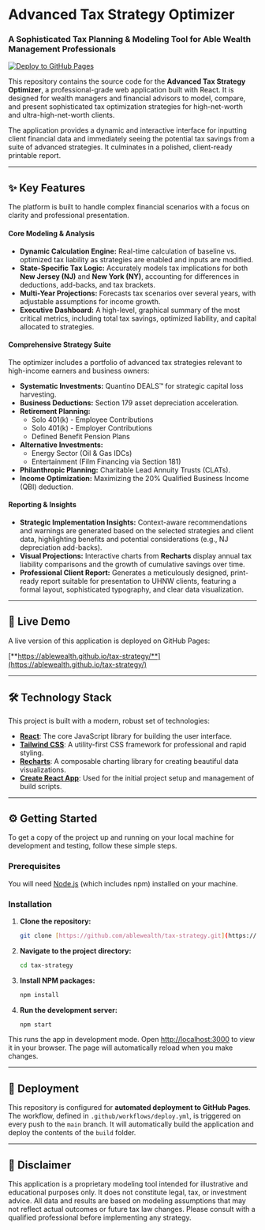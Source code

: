 # Advanced Tax Strategy Optimizer

### A Sophisticated Tax Planning & Modeling Tool for Able Wealth Management Professionals

[![Deploy to GitHub Pages](https://github.com/ablewealth/tax-strategy/actions/workflows/deploy.yml/badge.svg)](https://github.com/ablewealth/tax-strategy/actions/workflows/deploy.yml)

This repository contains the source code for the **Advanced Tax Strategy Optimizer**, a professional-grade web application built with React. It is designed for wealth managers and financial advisors to model, compare, and present sophisticated tax optimization strategies for high-net-worth and ultra-high-net-worth clients.

The application provides a dynamic and interactive interface for inputting client financial data and immediately seeing the potential tax savings from a suite of advanced strategies. It culminates in a polished, client-ready printable report.

---

## ✨ Key Features

The platform is built to handle complex financial scenarios with a focus on clarity and professional presentation.

#### Core Modeling & Analysis
* **Dynamic Calculation Engine:** Real-time calculation of baseline vs. optimized tax liability as strategies are enabled and inputs are modified.
* **State-Specific Tax Logic:** Accurately models tax implications for both **New Jersey (NJ)** and **New York (NY)**, accounting for differences in deductions, add-backs, and tax brackets.
* **Multi-Year Projections:** Forecasts tax scenarios over several years, with adjustable assumptions for income growth.
* **Executive Dashboard:** A high-level, graphical summary of the most critical metrics, including total tax savings, optimized liability, and capital allocated to strategies.

#### Comprehensive Strategy Suite
The optimizer includes a portfolio of advanced tax strategies relevant to high-income earners and business owners:
* **Systematic Investments:** Quantino DEALS™ for strategic capital loss harvesting.
* **Business Deductions:** Section 179 asset depreciation acceleration.
* **Retirement Planning:**
    * Solo 401(k) - Employee Contributions
    * Solo 401(k) - Employer Contributions
    * Defined Benefit Pension Plans
* **Alternative Investments:**
    * Energy Sector (Oil & Gas IDCs)
    * Entertainment (Film Financing via Section 181)
* **Philanthropic Planning:** Charitable Lead Annuity Trusts (CLATs).
* **Income Optimization:** Maximizing the 20% Qualified Business Income (QBI) deduction.

#### Reporting & Insights
* **Strategic Implementation Insights:** Context-aware recommendations and warnings are generated based on the selected strategies and client data, highlighting benefits and potential considerations (e.g., NJ depreciation add-backs).
* **Visual Projections:** Interactive charts from **Recharts** display annual tax liability comparisons and the growth of cumulative savings over time.
* **Professional Client Report:** Generates a meticulously designed, print-ready report suitable for presentation to UHNW clients, featuring a formal layout, sophisticated typography, and clear data visualization.

---

## 🚀 Live Demo

A live version of this application is deployed on GitHub Pages:

[**https://ablewealth.github.io/tax-strategy/**](https://ablewealth.github.io/tax-strategy/)

---

## 🛠️ Technology Stack

This project is built with a modern, robust set of technologies:

* **[React](https://reactjs.org/)**: The core JavaScript library for building the user interface.
* **[Tailwind CSS](https://tailwindcss.com/)**: A utility-first CSS framework for professional and rapid styling.
* **[Recharts](https://recharts.org/)**: A composable charting library for creating beautiful data visualizations.
* **[Create React App](https://create-react-app.dev/)**: Used for the initial project setup and management of build scripts.

---

## ⚙️ Getting Started

To get a copy of the project up and running on your local machine for development and testing, follow these simple steps.

### Prerequisites
You will need [Node.js](https://nodejs.org/) (which includes npm) installed on your machine.

### Installation

1.  **Clone the repository:**
    ```sh
    git clone [https://github.com/ablewealth/tax-strategy.git](https://github.com/ablewealth/tax-strategy.git)
    ```

2.  **Navigate to the project directory:**
    ```sh
    cd tax-strategy
    ```

3.  **Install NPM packages:**
    ```sh
    npm install
    ```

4.  **Run the development server:**
    ```sh
    npm start
    ```

This runs the app in development mode. Open [http://localhost:3000](http://localhost:3000) to view it in your browser. The page will automatically reload when you make changes.

---

## 🚢 Deployment

This repository is configured for **automated deployment to GitHub Pages**. The workflow, defined in `.github/workflows/deploy.yml`, is triggered on every push to the `main` branch. It will automatically build the application and deploy the contents of the `build` folder.

---

## 📄 Disclaimer

This application is a proprietary modeling tool intended for illustrative and educational purposes only. It does not constitute legal, tax, or investment advice. All data and results are based on modeling assumptions that may not reflect actual outcomes or future tax law changes. Please consult with a qualified professional before implementing any strategy.

